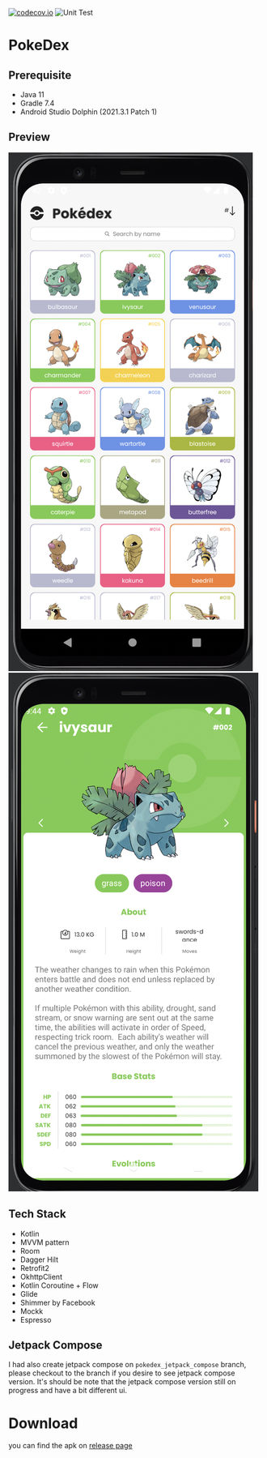 [![codecov.io](https://codecov.io/github/bayazidsustami/PokeDex/coverage.svg?branch=pokedex_jetpack_compose)](https://codecov.io/github/bayazidsustami/PokeDex?branch=pokedex_jetpack_compose)
![Unit Test](https://github.com/bayazidsustami/PokeDex/actions/workflows/unittest_coverage.yml/badge.svg)
# PokeDex
## Prerequisite
- Java 11
- Gradle 7.4
- Android Studio Dolphin (2021.3.1 Patch 1)

## Preview
![alt Homepage](https://github.com/bayazidsustami/PokeDex/blob/main/screenshoot/pokedex-home.png)
![alt Homepage](https://github.com/bayazidsustami/PokeDex/blob/main/screenshoot/pokedex-detail.png)

## Tech Stack
- Kotlin
- MVVM pattern
- Room
- Dagger Hilt
- Retrofit2
- OkhttpClient
- Kotlin Coroutine + Flow
- Glide
- Shimmer by Facebook
- Mockk
- Espresso

## Jetpack Compose
I had also create jetpack compose on `pokedex_jetpack_compose` branch, please checkout to the branch if you desire to see jetpack compose version. It's should be note that the jetpack compose version still on progress and have a bit different ui.

# Download
you can find the apk on [release page](https://github.com/bayazidsustami/PokeDex/releases/tag/v1.0.0)

